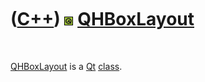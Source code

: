 



 

 

 

 

 

([C++](Cpp.md)) ![Qt](PicQt.png) [QHBoxLayout](CppQHBoxLayout.md)
===================================================================

 

[QHBoxLayout](CppQHBoxLayout.md) is a [Qt](CppQt.md)
[class](CppClass.md).

 

 

 

 

 





 



